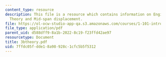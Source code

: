```yaml
---
content_type: resource
description: This file is a resource which contains information on Engineering Beam
  Theory and Mid-span displacement.
file: https://ol-ocw-studio-app-qa.s3.amazonaws.com/courses/1-101-introduction-to-civil-and-environmental-engineering-design-i-fall-2006/7ffdc05fdde18a98928c1cfc5b5f5312_3btheory.pdf
file_type: application/pdf
parent_uid: d588dff9-8a1b-2022-8c19-f23ffd42ae97
resourcetype: Document
title: 3btheory.pdf
uid: 7ffdc05f-dde1-8a98-928c-1cfc5b5f5312
---
```

